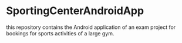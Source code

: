 # SportingCenterAndroidApp
this repository contains the Android application of an exam project for bookings for sports activities of a large gym.
